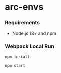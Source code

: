# arc-envs

### Requirements

- Node.js 18+ and npm

### Webpack Local Run

```
npm install
```

```
npm start
```
